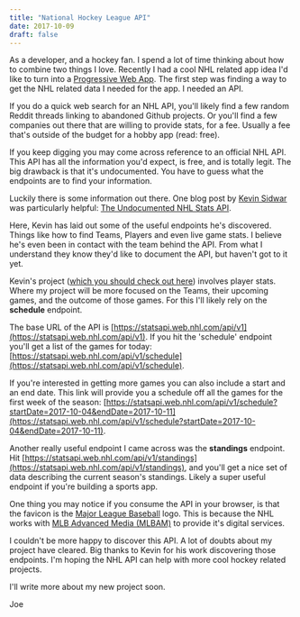 ```yaml
---
title: "National Hockey League API"
date: 2017-10-09
draft: false
---
```

As a developer, and a hockey fan. I spend a lot of time thinking about how to combine two things I love. Recently I had a cool NHL related app idea I'd like to turn into a [Progressive Web App](https://en.wikipedia.org/wiki/Progressive_web_app). The first step was finding a way to get the NHL related data I needed for the app. I needed an API.

If you do a quick web search for an NHL API, you'll likely find a few random Reddit threads linking to abandoned Github projects. Or you'll find a few companies out there that are willing to provide stats, for a fee. Usually a fee that's outside of the budget for a hobby app (read: free). 

If you keep digging you may come across reference to an official NHL API. This API has all the information you'd expect, is free, and is totally legit. The big drawback is that it's undocumented. You have to guess what the endpoints are to find your information.

Luckily there is some information out there. One blog post by [Kevin Sidwar](https://www.kevinsidwar.com/iot/2017/7/1/the-undocumented-nhl-stats-api) was particularly helpful: [The Undocumented NHL Stats API](https://www.kevinsidwar.com/iot/2017/7/1/the-undocumented-nhl-stats-api).

Here, Kevin has laid out some of the useful endpoints he's discovered. Things like how to find Teams, Players and even live game stats. I believe he's even been in contact with the team behind the API. From what I understand they know they'd like to document the API, but haven't got to it yet.

Kevin's project ([which you should check out here](https://www.youtube.com/watch?v=9eprFg7XjTQ)) involves player stats. Where my project will be more focused on the Teams, their upcoming games, and the outcome of those games. For this I'll likely rely on the **schedule** endpoint. 

The base URL of the API is [https://statsapi.web.nhl.com/api/v1](https://statsapi.web.nhl.com/api/v1). If you hit the 'schedule' endpoint you'll get a list of the games for today: [https://statsapi.web.nhl.com/api/v1/schedule](https://statsapi.web.nhl.com/api/v1/schedule).

If you're interested in getting more games you can also include a start and an end date. This link will provide you a schedule off all the games for the first week of the season: [https://statsapi.web.nhl.com/api/v1/schedule?startDate=2017-10-04&endDate=2017-10-11](https://statsapi.web.nhl.com/api/v1/schedule?startDate=2017-10-04&endDate=2017-10-11).

Another really useful endpoint I came across was the **standings** endpoint. Hit [https://statsapi.web.nhl.com/api/v1/standings](https://statsapi.web.nhl.com/api/v1/standings), and you'll get a nice set of data describing the current season's standings. Likely a super useful endpoint if you're building a sports app. 

One thing you may notice if you consume the API in your browser, is that the favicon is the [Major League Baseball](https://www.mlb.com/) logo. This is because the NHL works with [MLB Advanced Media (MLBAM)](https://en.wikipedia.org/wiki/MLB_Advanced_Media) to provide it's digital services.

I couldn't be more happy to discover this API. A lot of doubts about my project have cleared. Big thanks to Kevin for his work discovering those endpoints. I'm hoping the NHL API can help with more cool hockey related projects.

I'll write more about my new project soon.

Joe
